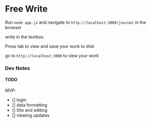 # Free Write

Run `node app.js` and navigate to `http://localhost:3000/journal` in the browser

write in the textbox.

Press tab to view and save your work to disk

go to `http://localhost:3000` to view your work





### Dev Notes

#### TODO

MVP:
- [] login
- [] data formatting
- [] title and editing
- [] viewing updates




